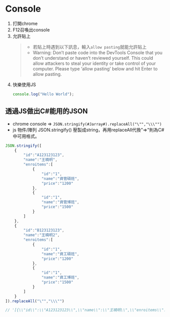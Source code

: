 # Console
1. 打開chrome
2. F12召喚出console
3. 允許貼上
    > * 若貼上時遇到以下訊息，輸入`allow pasting`就能允許貼上
    > * Warning: Don’t paste code into the DevTools Console that you don’t understand or haven’t reviewed yourself. This could allow attackers to steal your identity or take control of your computer. Please type ‘allow pasting’ below and hit Enter to allow pasting.
4. 快樂使用JS
    ```js
    console.log("Hello World");
    ```

## 

## 透過JS做出C#能用的JSON
* chrome console => `JSON.stringify(#Jarray#).replaceAll("\"","\\\"")`
* js 物件/陣列 JSON.stringify() 壓製成string，再用replaceAll代換"=>\"則為C#中可用格式。

``` js
JSON.stringify([
    {
        "id":"A123123123",
        "name":"王曉明",
        "enroitems":[
            {
                "id":"1",
                "name":"資管碩班",
                "price":"1200"
            },
            {
                "id":"1",
                "name":"資管博班",
                "price":"1500"
            }
        ]
    },
    {
        "id":"B123123123",
        "name":"王曉明2",
        "enroitems":[
            {
                "id":"1",
                "name":"資工碩班",
                "price":"1200"
            },
            {
                "id":"1",
                "name":"資工博班",
                "price":"1500"
            }
        ]
    }
]).replaceAll("\"","\\\"")

// '[{\\"id\\":\\"A123123123\\",\\"name\\":\\"王曉明\\",\\"enroitems\\":[{\\"id\\":\\"1\\",\\"name\\":\\"資管碩班\\",\\"price\\":\\"1200\\"},{\\"id\\":\\"1\\",\\"name\\":\\"資管博班\\",\\"price\\":\\"1500\\"}]},{\\"id\\":\\"B123123123\\",\\"name\\":\\"王曉明2\\",\\"enroitems\\":[{\\"id\\":\\"1\\",\\"name\\":\\"資工碩班\\",\\"price\\":\\"1200\\"},{\\"id\\":\\"1\\",\\"name\\":\\"資工博班\\",\\"price\\":\\"1500\\"}]}]'
```